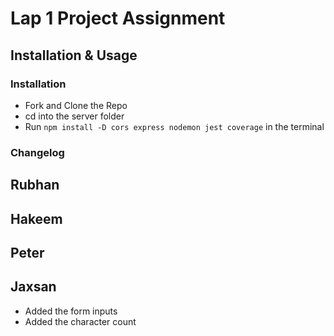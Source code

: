 # Lap 1 Project Assignment

## Installation & Usage

### Installation

* Fork and Clone the Repo
* cd into the server folder
* Run `npm install -D cors express nodemon jest coverage` in the terminal  

### Changelog
## Rubhan
## Hakeem
## Peter
## Jaxsan

* Added the form inputs 
* Added the character count